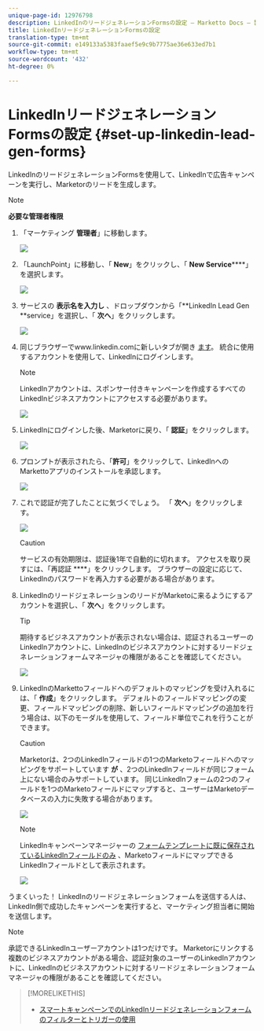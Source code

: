 ```yaml
---
unique-page-id: 12976798
description: LinkedInのリードジェネレーションFormsの設定 — Marketto Docs — 製品ドキュメント
title: LinkedInリードジェネレーションFormsの設定
translation-type: tm+mt
source-git-commit: e149133a5383faaef5e9c9b7775ae36e633ed7b1
workflow-type: tm+mt
source-wordcount: '432'
ht-degree: 0%

---
```



# LinkedInリードジェネレーションFormsの設定 {#set-up-linkedin-lead-gen-forms}

LinkedInのリードジェネレーションFormsを使用して、LinkedInで広告キャンペーンを実行し、Marketorのリードを生成します。

>[!NOTE]
>
>**必要な管理者権限**

1. 「マーケティング **管理者**」に移動します。

   ![](assets/image2016-11-29-10-3a50-3a29.png)

1. 「LaunchPoint」に移動し、「 **New**」をクリックし、「 **New Service******」を選択します。

   ![](assets/image2016-11-29-10-3a51-3a11.png)

1. サービスの **表示名を入力し** 、ドロップダウンから「**LinkedIn Lead Gen **service」を選択し、「 **次へ**」をクリックします。

   ![](assets/linkedin-lead-gen.png)

1. 同じブラウザーでwww.linkedin.comに新しいタブが開き [ます](http://www.linkedin.com)。 統合に使用するアカウントを使用して、LinkedInにログインします。

   >[!NOTE]
   >
   >LinkedInアカウントは、スポンサー付きキャンペーンを作成するすべてのLinkedInビジネスアカウントにアクセスする必要があります。

   ![](assets/linkedin-login.png)

1. LinkedInにログインした後、Marketorに戻り、「 **認証**」をクリックします。

   ![](assets/linkedin-lead-gen-authorize.png)

1. プロンプトが表示されたら、「**許可**」をクリックして、LinkedInへのMarkettoアプリのインストールを承認します。

   ![](assets/linkedin-marketo-allow.png)

1. これで認証が完了したことに気づくでしょう。 「 **次へ**」をクリックします。

   ![](assets/image2017-9-28-7-3a55-3a14.png)

   >[!CAUTION]
   >
   >サービスの有効期限は、認証後1年で自動的に切れます。 アクセスを取り戻すには、「再認証 ****」をクリックします。 ブラウザーの設定に応じて、LinkedInのパスワードを再入力する必要がある場合があります。

1. LinkedInのリードジェネレーションのリードがMarketoに来るようにするアカウントを選択し、「 **次へ**」をクリックします。

   >[!TIP]
   >
   >期待するビジネスアカウントが表示されない場合は、認証されるユーザーのLinkedInアカウントに、LinkedInのビジネスアカウントに対するリードジェネレーションフォームマネージャの権限があることを確認してください。

   ![](assets/linkedin-pages-to-capture.png)

1. LinkedInのMarkettoフィールドへのデフォルトのマッピングを受け入れるには、「 **作成**」をクリックします。 デフォルトのフィールドマッピングの変更、フィールドマッピングの削除、新しいフィールドマッピングの追加を行う場合は、以下のモーダルを使用して、フィールド単位でこれを行うことができます。

   >[!CAUTION]
   >
   >Marketorは、2つのLinkedInフィールドの1つのMarketoフィールドへのマッピングをサポートしています **が** 、2つのLinkedInフィールドが同じフォーム上にない場合のみサポートしています。 同じLinkedInフォームの2つのフィールドを1つのMarketoフィールドにマップすると、ユーザーはMarketoデータベースの入力に失敗する場合があります。

   ![](assets/linkedin-lead-gen-mapping.png)

   >[!NOTE]
   >
   >LinkedInキャンペーンマネージャーの [フォームテンプレートに既に保存されているLinkedInフィールドのみ](https://www.linkedin.com/help/lms/answer/79634) 、MarketoフィールドにマップできるLinkedInフィールドとして表示されます。

   ![](assets/linkedin-installed-services.png)

うまくいった！ LinkedInのリードジェネレーションフォームを送信する人は、LinkedIn側で成功したキャンペーンを実行すると、マーケティング担当者に開始を送信します。

>[!NOTE]
>
>承認できるLinkedInユーザーアカウントは1つだけです。 Marketorにリンクする複数のビジネスアカウントがある場合、認証対象のユーザーのLinkedInアカウントに、LinkedInのビジネスアカウントに対するリードジェネレーションフォームマネージャの権限があることを確認してください。

>[!MORELIKETHIS]
>
>* [スマートキャンペーンでのLinkedInリードジェネレーションフォームのフィルターとトリガーの使用](use-linkedin-lead-gen-form-filters-and-triggers-in-a-smart-campaign.md)

>



